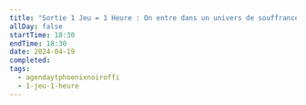 ```yaml
---
title: "Sortie 1 Jeu = 1 Heure : On entre dans un univers de souffrance"
allDay: false
startTime: 18:30
endTime: 18:30
date: 2024-04-19
completed: 
tags:
  - agendaytphoenixnoiroffi
  - 1-jeu-1-heure
---
```

